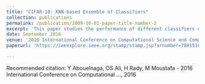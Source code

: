 ```yaml
---
title: "CIFAR-10: KNN-based Ensemble of Classifiers"
collection: publications
permalink: /publication/2009-10-01-paper-title-number-2
excerpt: 'This paper studies the performance of different classifiers on the CIFAR-10 dataset, and builds an ensemble of classifiers to reach a better performance.'
date: September 2016
venue: '2016 International Conference on Computational Science and Computational Intelligence'
paperurl: 'https://ieeexplore.ieee.org/stamp/stamp.jsp?arnumber=7881518'

---
```


Recommended citation: Y Abouelnaga, OS Ali, H Rady, M Moustafa - 2016 International Conference on Computational …, 2016
